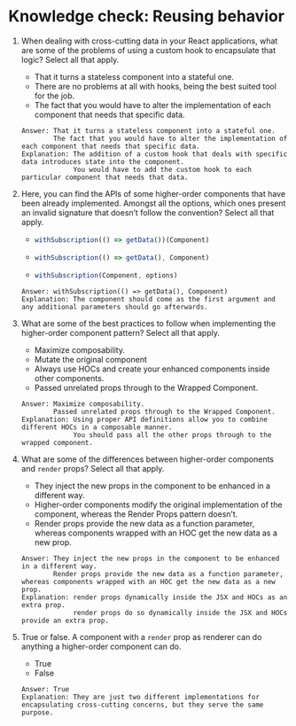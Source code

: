 # Knowledge check: Reusing behavior

1. When dealing with cross-cutting data in your React applications, what are some of the problems of using a custom hook to encapsulate that logic? Select all that apply.
    - That it turns a stateless component into a stateful one.
    - There are no problems at all with hooks, being the best suited tool for the job.
    - The fact that you would have to alter the implementation of each component that needs that specific data. 
    ```
    Answer: That it turns a stateless component into a stateful one.
            The fact that you would have to alter the implementation of each component that needs that specific data. 
    Explanation: The addition of a custom hook that deals with specific data introduces state into the component.
                 You would have to add the custom hook to each particular component that needs that data.
    ```

2. Here, you can find the APIs of some higher-order components that have been already implemented. Amongst all the options, which ones present an invalid signature that doesn’t follow the convention? Select all that apply.
    -   ```jsx
        withSubscription(() => getData())(Component)
        ```
    -   ```jsx
        withSubscription(() => getData(), Component) 
        ```
    -   ```jsx
        withSubscription(Component, options)
        ```
    ```
    Answer: withSubscription(() => getData(), Component) 
    Explanation: The component should come as the first argument and any additional parameters should go afterwards.
    ```

3. What are some of the best practices to follow when implementing the higher-order component pattern? Select all that apply.
    - Maximize composability. 
    - Mutate the original component 
    - Always use HOCs and create your enhanced components inside other components.
    - Passed unrelated props through to the Wrapped Component.
    ```
    Answer: Maximize composability. 
            Passed unrelated props through to the Wrapped Component.
    Explanation: Using proper API definitions allow you to combine different HOCs in a composable manner.
                 You should pass all the other props through to the wrapped component.
    ```

4. What are some of the differences between higher-order components and `render` props? Select all that apply.
    - They inject the new props in the component to be enhanced in a different way.
    - Higher-order components modify the original implementation of the component, whereas the Render Props pattern doesn’t. 
    - Render props provide the new data as a function parameter, whereas components wrapped with an HOC get the new data as a new prop. 
    ```
    Answer: They inject the new props in the component to be enhanced in a different way.
            Render props provide the new data as a function parameter, whereas components wrapped with an HOC get the new data as a new prop. 
    Explanation: render props dynamically inside the JSX and HOCs as an extra prop.
                 render props do so dynamically inside the JSX and HOCs provide an extra prop.
    ```

5. True or false. A component with a `render` prop as renderer can do anything a higher-order component can do.
    - True
    - False
    ```
    Answer: True
    Explanation: They are just two different implementations for encapsulating cross-cutting concerns, but they serve the same purpose.
    ```
